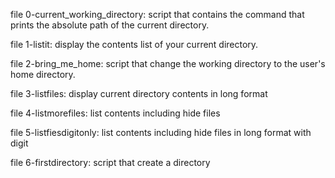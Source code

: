 file 0-current_working_directory: script that contains the command that prints the absolute path of the current directory.

file 1-listit: display the contents list of your current directory.

file 2-bring_me_home: script that change the working directory to the user's home directory.

file 3-listfiles: display current directory contents in long format

file 4-listmorefiles: list contents including hide files

file 5-listfiesdigitonly: list contents including hide files in long format with digit

file 6-firstdirectory: script that create a directory